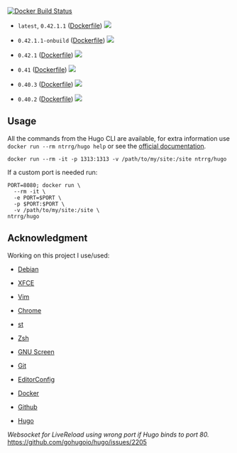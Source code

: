 [![Docker Build Status](https://img.shields.io/docker/build/ntrrg/hugo.svg)](https://store.docker.com/community/images/ntrrg/hugo/)

* `latest`, `0.42.1.1` ([Dockerfile](https://github.com/ntrrg/docker-hugo/blob/0.42.1.1/Dockerfile)) [![](https://images.microbadger.com/badges/image/ntrrg/hugo:0.42.1.1.svg)](https://microbadger.com/images/ntrrg/md-linter:0.42.1.1 "Get your own image badge on microbadger.com")

* `0.42.1.1-onbuild` ([Dockerfile](https://github.com/ntrrg/docker-hugo/blob/0.42.1.1/onbuild.Dockerfile)) [![](https://images.microbadger.com/badges/image/ntrrg/hugo:0.42.1.1-onbuild.svg)](https://microbadger.com/images/ntrrg/md-linter:0.42.1.1-onbuild "Get your own image badge on microbadger.com")

* `0.42.1` ([Dockerfile](https://github.com/ntrrg/docker-hugo/blob/0.42.1/Dockerfile)) [![](https://images.microbadger.com/badges/image/ntrrg/hugo:0.42.1.svg)](https://microbadger.com/images/ntrrg/md-linter:0.42.1 "Get your own image badge on microbadger.com")

* `0.41` ([Dockerfile](https://github.com/ntrrg/docker-hugo/blob/0.41/Dockerfile)) [![](https://images.microbadger.com/badges/image/ntrrg/hugo:0.41.svg)](https://microbadger.com/images/ntrrg/md-linter:0.41 "Get your own image badge on microbadger.com")

* `0.40.3` ([Dockerfile](https://github.com/ntrrg/docker-hugo/blob/0.40.3/Dockerfile)) [![](https://images.microbadger.com/badges/image/ntrrg/hugo:0.40.3.svg)](https://microbadger.com/images/ntrrg/md-linter:0.40.3 "Get your own image badge on microbadger.com")

* `0.40.2` ([Dockerfile](https://github.com/ntrrg/docker-hugo/blob/0.40.2/Dockerfile)) [![](https://images.microbadger.com/badges/image/ntrrg/hugo:0.40.2.svg)](https://microbadger.com/images/ntrrg/md-linter:0.40.2 "Get your own image badge on microbadger.com")

## Usage

All the commands from the Hugo CLI are available, for extra information use
`docker run --rm ntrrg/hugo help` or see the [official documentation](https://gohugo.io/commands/).

```shell-session
docker run --rm -it -p 1313:1313 -v /path/to/my/site:/site ntrrg/hugo
```

If a custom port is needed run:

```shell-session
PORT=8080; docker run \
  --rm -it \
  -e PORT=$PORT \
  -p $PORT:$PORT \
  -v /path/to/my/site:/site \
ntrrg/hugo
```

## Acknowledgment

Working on this project I use/used:

* [Debian](https://www.debian.org/)

* [XFCE](https://xfce.org/)

* [Vim](https://www.vim.org/)

* [Chrome](https://www.google.com/chrome/browser/desktop/index.html)

* [st](https://st.suckless.org/)

* [Zsh](http://www.zsh.org/)

* [GNU Screen](https://www.gnu.org/software/screen)

* [Git](https://git-scm.com/)

* [EditorConfig](http://editorconfig.org/)

* [Docker](https://docker.com)

* [Github](https://github.com)

* [Hugo](https://gohugo.io)

*Websocket for LiveReload using wrong port if Hugo binds to port 80.* <https://github.com/gohugoio/hugo/issues/2205>

